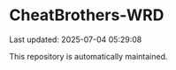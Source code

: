 # CheatBrothers-WRD

Last updated: 2025-07-04 05:29:08

This repository is automatically maintained.

